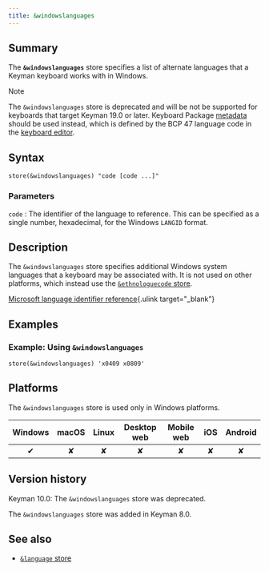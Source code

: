 ```yaml
---
title: &windowslanguages
---
```


## Summary

The **`&windowslanguages`** store specifies a list of alternate
languages that a Keyman keyboard works with in Windows.

> [!NOTE]
> The `&windowslanguages` store is deprecated and will be not be supported for
> keyboards that target Keyman 19.0 or later. Keyboard Package
> [metadata](/developer/current-version/reference/file-types/metadata#obj-language)
> should be used instead, which is defined by the BCP 47 language code in
> the [keyboard
> editor](/developer/current-version/context/keyboard-editor#details).

## Syntax

```
store(&windowslanguages) "code [code ...]"
```

### Parameters

`code`
:   The identifier of the language to reference. This can be specified
    as a single number, hexadecimal, for the Windows `LANGID` format.

## Description

The `&windowslanguages` store specifies additional Windows system
languages that a keyboard may be associated with. It is not used on
other platforms, which instead use the [`&ethnologuecode`
store](ethnologuecode).

[Microsoft language identifier
reference](http://msdn2.microsoft.com/en-us/library/ms776294.aspx){.ulink
target="_blank"}

## Examples

### Example: Using `&windowslanguages`

```
store(&windowslanguages) 'x0409 x0809'
```

## Platforms

The `&windowslanguages` store is used only in Windows platforms.

| Windows | macOS | Linux | Desktop web | Mobile web | iOS | Android |
|:-------:|:-----:|:-----:|:-----------:|:----------:|:---:|:-------:|
| ✔       | ✘     | ✘     | ✘           | ✘          | ✘   | ✘       |

## Version history

Keyman 10.0: The `&windowslanguages` store was deprecated.

The `&windowslanguages` store was added in Keyman 8.0.

## See also

-   [`&language` store](language)
